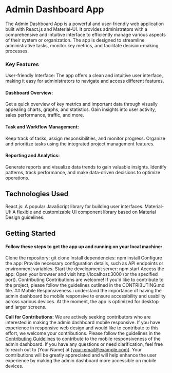 <h1>Admin Dashboard App</h1>
The Admin Dashboard App is a powerful and user-friendly web application built with React.js and Material-UI. It provides administrators with a comprehensive and intuitive interface to efficiently manage various aspects of their system or organization. The app is designed to streamline administrative tasks, monitor key metrics, and facilitate decision-making processes.

<h3>Key Features</h3>
User-friendly Interface: The app offers a clean and intuitive user interface, making it easy for administrators to navigate and access different features.

<h4>Dashboard Overview:</h4> Get a quick overview of key metrics and important data through visually appealing charts, graphs, and statistics. Gain insights into user activity, sales performance, traffic, and more.

<h4>Task and Workflow Management:</h4> Keep track of tasks, assign responsibilities, and monitor progress. Organize and prioritize tasks using the integrated project management features.

<h4>Reporting and Analytics:</h4> Generate reports and visualize data trends to gain valuable insights. Identify patterns, track performance, and make data-driven decisions to optimize operations.

<h2>Technologies Used</h2>
React.js: A popular JavaScript library for building user interfaces.
Material-UI: A flexible and customizable UI component library based on Material Design guidelines.
<h2>Getting Started</h2>
<h4>Follow these steps to get the app up and running on your local machine:</h4>
Clone the repository: git clone <repository_url>
Install dependencies: npm install
Configure the app: Provide necessary configuration details, such as API endpoints or environment variables.
Start the development server: npm start
Access the app: Open your browser and visit http://localhost:3000 (or the specified port).
Contributing
Contributions are welcome! If you'd like to contribute to the project, please follow the guidelines outlined in the CONTRIBUTING.md file.
## Mobile Responsiveness
i understand the importance of having the admin dashboard be mobile responsive to ensure accessibility and usability across various devices. At the moment, the app is optimized for desktop and larger screens.

**Call for Contributions:** We are actively seeking contributors who are interested in making the admin dashboard mobile responsive. If you have experience in responsive web design and would like to contribute to this effort, we welcome your contributions.
Please follow the guidelines in the [Contributing Guidelines](CONTRIBUTING.md) to contribute to the mobile responsiveness of the admin dashboard. If you have any questions or need clarification, feel free to reach out to [Your Name] at [your-email@example.com].
Your contributions will be greatly appreciated and will help enhance the user experience by making the admin dashboard more accessible on mobile devices.

